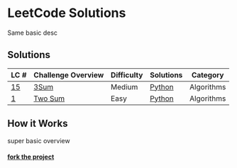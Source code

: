 

# LeetCode Solutions
Same basic desc

## Solutions
| LC # | Challenge Overview | Difficulty | Solutions | Category |
| - | --------- | ---------- | --------- | -------- |
| [15](https://leetcode.com/problems/3sum/) | [3Sum](solutions/3sum) | Medium | [Python](solutions/3sum/solution.py) | Algorithms |
| [1](https://leetcode.com/problems/two-sum/) | [Two Sum](solutions/two-sum) | Easy | [Python](solutions/two-sum/solution.py) | Algorithms |

## How it Works
super basic overview

#### [fork the project](http://example.com) 
